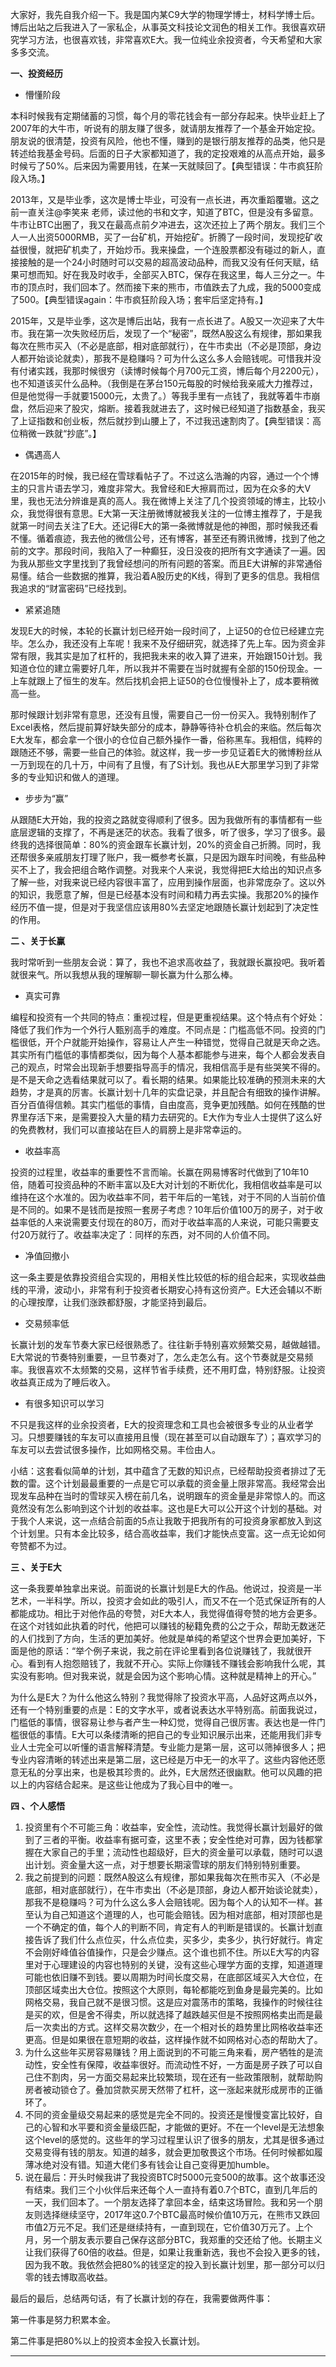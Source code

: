 大家好，我先自我介绍一下。我是国内某C9大学的物理学博士，材料学博士后。博后出站之后我进入了一家私企，从事英文科技论文润色的相关工作。我很喜欢研究学习方法，也很喜欢钱，非常喜欢E大。我一位纯业余投资者，今天希望和大家多多交流。

**一、投资经历**

- 懵懂阶段

本科时候我有定期储蓄的习惯，每个月的零花钱会有一部分存起来。快毕业赶上了2007年的大牛市，听说有的朋友赚了很多，就请朋友推荐了一个基金开始定投。朋友说的很清楚，投资有风险，他也不懂，赚到的是银行朋友推荐的品类，他只是转述给我基金号码。后面的日子大家都知道了，我的定投艰难的从高点开始，最多时候亏了50%。后来因为需要用钱，在某一天就赎回了。【典型错误：牛市疯狂阶段入场。】

2013年，又是毕业季，这次是博士毕业，可没有一点长进，再次重蹈覆辙。这之前一直关注@李笑来 老师，读过他的书和文字，知道了BTC，但是没有多留意。牛市让BTC出圈了，我又在最高点前夕冲进去，这次还拉上了两个朋友。我们三个人一人出资5000RMB，买了一台矿机，开始挖矿。折腾了一段时间，发现挖矿收益很慢，就把矿机卖了，开始炒币。我来操盘，一个连股票都没有碰过的新人，直接接触的是一个24小时随时可以交易的超高波动品种，而我又没有任何天赋，结果可想而知。好在我及时收手，全部买入BTC，保存在我这里，每人三分之一。牛市的顶点时，我们回本了。然而接下来的熊市，市值跌去了九成，我的5000变成了500。【典型错误again：牛市疯狂阶段入场；套牢后坚定持有。】

2015年，又是毕业季，这次是博后出站，我有一点长进了。A股又一次迎来了大牛市。我在第一次失败经历后，发现了一个“秘密”，既然A股这么有规律，那如果我每次在熊市买入（不必是底部，相对底部就行），在牛市卖出（不必是顶部，身边人都开始谈论就卖），那我不是稳赚吗？可为什么这么多人会赔钱呢。可惜我并没有付诸实践，我那时候很穷（读博时候每个月700元工资，博后每个月2200元），也不知道该买什么品种。（我倒是在茅台150元每股的时候给我亲戚大力推荐过，但是他觉得一手就要15000元，太贵了。）等我手里有一点钱了，我就等着牛市崩盘，然后迎来了股灾，熔断。接着我就进去了，这时候已经知道了指数基金，我买了上证指数和创业板，然后就抄到山腰上了，不过我迅速割肉了。【典型错误：高位稍微一跌就“抄底”。】

- 偶遇高人

在2015年的时候，我已经在雪球看帖子了。不过这么浩瀚的内容，通过一个个博主的只言片语去学习，难度非常大。我曾经和E大擦肩而过，因为在众多的大V里，我也无法分辨谁是真的高人。我在微博上关注了几个投资领域的博主，比较小众，我觉得很有意思。E大第一天注册微博就被我关注的一位博主推荐了，于是我就第一时间去关注了E大。还记得E大的第一条微博就是他的神图，那时候我还看不懂。循着痕迹，我去他的微信公号，还有博客，甚至还有腾讯微博，找到了他之前的文字。那段时间，我陷入了一种癫狂，没日没夜的把所有文字通读了一遍。因为我从那些文字里找到了我曾经想问的所有问题的答案。而且E大讲解的非常通俗易懂。结合一些数据的推算，我沿着A股历史的K线，得到了更多的信息。我相信我追求的“财富密码”已经找到。

- 紧紧追随

发现E大的时候，本轮的长赢计划已经开始一段时间了，上证50的仓位已经建立完毕。怎么办，我还没有上车呢！我来不及仔细研究，就选择了先上车。因为资金非常有限，我其实是加了杠杆的，我把我未来的收入算了进来，开始跟150计划。我知道仓位的建立需要好几年，所以我并不需要在当时就握有全部的150份现金。一上车就跟上了恒生的发车。然后找机会把上证50的仓位慢慢补上了，成本要稍微高一些。

那时候跟计划非常有意思，还没有且慢，需要自己一份一份买入。我特别制作了Excel表格，然后提前算好缺失部分的成本，静静等待补仓机会的来临。然后每次E大发车，都会拿一个很小的仓位自己额外操作一番，俗称黑车。我相信，纯粹的跟随还不够，需要一些自己的体验。就这样，我一步一步见证着E大的微博粉丝从一万到现在的几十万，中间有了且慢，有了S计划。我也从E大那里学习到了非常多的专业知识和做人的道理。

- 步步为“赢”

从跟随E大开始，我的投资之路就变得顺利了很多。因为我做所有的事情都有一些底层逻辑的支撑了，不再是迷茫的状态。我看了很多，听了很多，学习了很多。最终我的选择很简单：80%的资金跟车长赢计划，20%的资金自己折腾。同时，我还帮很多亲戚朋友打理了账户，我一概参考长赢，只是因为跟车时间晚，有些品种买不上了，我会把组合略作调整。对我来个人来说，我觉得把E大给出的知识点多了解一些，对我来说已经内容很丰富了，应用到操作层面，也非常庞杂了。这以外的知识，我愿意了解，但是已经基本没有时间和精力再去实操。我那20%的操作经历不值一提，但是对于我坚信应该用80%去坚定地跟随长赢计划起到了决定性的作用。

**二 、关于长赢**

我时常听到一些朋友会说：算了，我也不追求高收益了，我就跟长赢投吧。我听着就很来气。所以我想从我的理解聊一聊长赢为什么那么棒。

- 真实可靠

编程和投资有一个共同的特点：重视过程，但是更重视结果。这个特点有个好处：降低了我们作为一个外行人甄别高手的难度。不同点是：门槛高低不同。投资的门槛很低，开个户就能开始操作，容易让人产生一种错觉，觉得自己就是天命之选。其实所有门槛低的事情都类似，因为每个人基本都能参与进来，每个人都会发表自己的观点，时常会出现新手想要指导高手的情况，我相信高手是有些哭笑不得的。是不是天命之选看结果就可以了。看长期的结果。如果能比较准确的预测未来的大趋势，才是真的厉害。长赢计划十几年的实盘记录，并且配合有细致的操作讲解。百分百值得信赖。其实门槛低的事情，自由度高，竞争更加残酷。如何在残酷的世界里存活下来，是需要投入大量的精力去研究的。E大作为专业人士提供了这么好的免费教材，我们可以直接站在巨人的肩膀上是非常幸运的。

- 收益率高

投资的过程里，收益率的重要性不言而喻。长赢在网易博客时代做到了10年10倍，随着可投资品种的不断丰富以及E大对计划的不断优化，我相信收益率是可以维持在这个水准的。因为收益率不同，若干年后的一笔钱，对于不同的人当前价值是不同的。如果不是钱而是按照一套房子考虑？10年后价值100万的房子，对于收益率低的人来说需要支付现在的80万，而对于收益率高的人来说，可能只需要支付20万就行了。收益率决定了：同样的东西，对不同的人价值不同。

- 净值回撤小

这一条主要是依靠投资组合实现的，用相关性比较低的标的组合起来，实现收益曲线的平滑，波动小，非常有利于投资者长期安心持有这份资产。E大还会辅以不断的心理按摩，让我们涨跌都舒服，才能坚持到最后。

- 交易频率低

长赢计划的发车节奏大家已经很熟悉了。往往新手特别喜欢频繁交易，越做越错。E大常说的节奏特别重要，一旦节奏对了，怎么走怎么有。这个节奏就是交易频率。我很喜欢不太频繁的交易，这样节省手续费，还不用盯盘，特别舒服。让投资收益真正成为了睡后收入。

- 有很多知识可以学习

不只是我这样的业余投资者，E大的投资理念和工具也会被很多专业的从业者学习。只想要赚钱的车友可以直接用且慢（现在甚至可以自动跟车了）；喜欢学习的车友可以去尝试很多操作，比如网格交易。丰俭由人。

小结：这套看似简单的计划，其中蕴含了无数的知识点，已经帮助投资者排过了无数的雷。这个计划最最重要的一点是它可以承载的资金量上限非常高。我经常会出现发车品种在当时的雪球买入榜在前几名，说明跟车的资金量是非常惊人的。而这竟然没有怎么影响到这个计划的收益率。这也是E大可以公开这个计划的基础。对于我个人来说，这一点结合前面的5点让我敢于把我所有的可投资身家都放入到这个计划里。只有本金比较多，结合高收益率，我们才能快点变富。这一点无论如何夸赞都不为过。

**三 、关于E大**

这一条我要单独拿出来说。前面说的长赢计划是E大的作品。他说过，投资是一半艺术，一半科学。所以，投资才会如此的吸引人，而又不在一个范式保证所有的人都能成功。相比于对他作品的夸赞，对E大本人，我觉得值得夸赞的地方会更多。在这个对钱如此执着的时代，他把可以赚钱的秘籍免费的公之于众，帮助无数迷茫的人们找到了方向，生活的更加美好。他就是单纯的希望这个世界会更加美好，下面是他的原话：“举个例子来说，我之前在评论里看到各位说赚钱了，我就很开心。看到有人抱怨赔钱了，我就不开心。实际上你赚钱不赚钱会影响我什么呢，其实没有影响。但对我来说，就是会因为这个影响心情。这种就是精神上的开心。”

为什么是E大？为什么他这么特别？我觉得除了投资水平高，人品好这两点以外，还有一个特别重要的点是：E的文字水平，或者说表达水平特别高。前面我说过，门槛低的事情，很容易让参与者产生一种幻觉，觉得自己很厉害。表达也是一件门槛很低的事情。E大可以条缕清晰的把自己的专业知识展示出来，还能用我们非专业人士完全可以听懂的语言解释清楚。专业能力是第一层，这可以筛掉很多人；把专业内容清晰的转述出来是第二层，这已经是万中无一的水平了。这些内容他还愿意无私的分享出来，也是极其珍贵的。此外，E大居然还很幽默。他可以风趣的把以上的内容结合起来。是这些让他成为了我心目中的唯一。

**四 、个人感悟**

1. 投资里有个不可能三角：收益率，安全性，流动性。我觉得长赢计划最好的做到了三者的平衡。收益率有据可查，这里不表；安全性绝对可靠，因为钱都掌握在大家自己的手里；流动性也超级好，巨大的资金量可以承载，随时可以退出计划。资金量大这一点，对于想要长期滚雪球的朋友们特别特别重要。
2. 我之前提到的问题：既然A股这么有规律，那如果我每次在熊市买入（不必是底部，相对底部就行），在牛市卖出（不必是顶部，身边人都开始谈论就卖），那我不是稳赚吗？可为什么这么多人会赔钱呢。因为每个人的认知不一样。甚至认为自己知道这个道理的人，也可能会赔钱。因为相对底部，相对顶部也是一个不确定的值，每个人的判断不同，肯定有人的判断是错误的。长赢计划直接告诉了我们什么点位买，什么点位卖，买多少，卖多少，执行好就行。肯定不会刚好峰值谷值操作，只是会少赚点。这个谁也抓不住。所以E大写的内容里对于心理建设的内容也特别的关键，没有这些心理学方面的支撑，知道道理可能也依旧赚不到钱。要以周期为时间长度交易，在底部区域买入大仓位，在顶部区域卖出大仓位。按照这个大原则，每轮都能吃到鱼身是最完美的。比如网格交易，我自己就不是很习惯。这是应对震荡市的策略，我操作的时候往往是买的欢，但是舍不得卖，所以就选择了越跌越买但是不按照网格卖出而是最后一次卖出的方式。这样交易次数少，在一个相对长的趋势里比网格收益率还更高。但是如果很在意短期的收益，这样操作就不如网格对心态的帮助大了。
3. 为什么这些年买房容易赚钱？用上面说到的不可能三角来看，房产牺牲的是流动性，安全性有保障，收益率很好。而流动性不好，一方面是房子跌了可以自己住不割肉，另一方面交易起来比较繁琐，现在还有一些政策限制，就帮助购房者被动锁仓了。叠加贷款买房天然带了杠杆，这一涨起来就形成房市的正循环了。
4. 不同的资金量级交易起来的感觉是完全不同的。投资还是慢慢变富比较好，自己的心智和水平要和资金量级匹配，才能做的更好。不在一个level是无法想象这个level的感觉的。这些年的学习过程里认识了很多的朋友，尤其是很多通过交易变得有钱的朋友。知道的越多，就会更加敬畏这个市场。任何时候都如履薄冰绝对没有错。知道大佬们多有钱会让自己变得更加humble。
5. 说在最后：开头时候我讲了我投资BTC时5000元变500的故事。这个故事还没有结束。我们三个小伙伴后来还每个人一直持有着0.7个BTC，直到几年后的一天，我们回本了。一个朋友选择了拿回本金，结束这场冒险。我和另一个朋友则选择继续坚守，2017年这0.7个BTC最高时候价值10万元，在熊市又跌回市值2万元不足。我们还是继续持有，一直到现在，它价值30万元了。上个月，另一个朋友表示要自己保存这部分BTC，我郑重的交还给了他。长期主义让我们获得了60倍的收益。但是，如果让我重新选，我也不会投入更多的钱，因为我不敢。我依然会把80%的钱坚定的投入到长赢计划里，那一部分可以归零的钱去博取高收益。

最后的最后，总结两句话，有了长赢计划的存在，我需要做两件事：

第一件事是努力积累本金。

第二件事是把80%以上的投资本金投入长赢计划。

------

